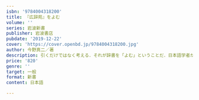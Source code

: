 ```yaml
---
isbn: '9784004318200'
title: 『広辞苑』をよむ
volume: ''
series: 岩波新書
publisher: 岩波書店
pubdate: '2019-12-22'
cover: 'https://cover.openbd.jp/9784004318200.jpg'
author: 今野真二／著
description: 引くだけではなく考える．それが辞書を「よむ」ということだ．日本語学者がいざなう『広辞苑』の世界．
price: '820'
genre: ''
target: 一般
format: 新書
content: 日本語

---
```

